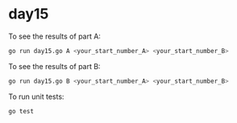 # day15
To see the results of part A:

```bash
go run day15.go A <your_start_number_A> <your_start_number_B>
```

To see the results of part B:

```bash
go run day15.go B <your_start_number_A> <your_start_number_B>
```

To run unit tests:

```bash
go test
```
